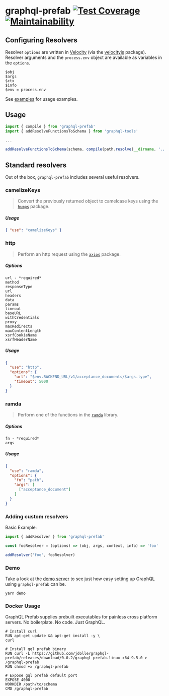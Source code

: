 # graphql-prefab [![Test Coverage](https://api.codeclimate.com/v1/badges/da06c7682572accb0831/test_coverage)](https://codeclimate.com/github/jdolle/graphql-prefab/test_coverage) [![Maintainability](https://api.codeclimate.com/v1/badges/da06c7682572accb0831/maintainability)](https://codeclimate.com/github/jdolle/graphql-prefab/maintainability)

## Configuring Resolvers

Resolver `options` are written in [Velocity](http://velocity.apache.org/engine/1.7/vtl-reference.html) (via the [velocityjs](https://github.com/shepherdwind/velocity.js) package). Resolver arguments and the `process.env` object are available as variables in the `options`.
```
$obj
$args
$ctx
$info
$env = process.env
```

See [examples](https://github.com/jdolle/graphql-prefab/tree/master/examples) for usage examples.


## Usage
```javascript
import { compile } from 'graphql-prefab'
import { addResolveFunctionsToSchema } from 'graphql-tools'

...

addResolveFunctionsToSchema(schema, compile(path.resolve(__dirname, './resolvers')))
```


## Standard resolvers

Out of the box, `graphql-prefab` includes several useful resolvers.

### camelizeKeys

> Convert the previously returned object to camelcase keys using the [`humps`](https://github.com/domchristie/humps) package.

##### Usage

```json
{ "use": "camelizeKeys" }
```


### http

> Perform an http request using the [`axios`](https://github.com/axios/axios) package.

##### Options
```
url - *required*
method
responseType
url
headers
data
params
timeout
baseURL
withCredentials
proxy
maxRedirects
maxContentLength
xsrfCookieName
xsrfHeaderName
```

##### Usage

```json
{
  "use": "http",
  "options": {
    "url": "$env.BACKEND_URL/v1/acceptance_documents/$args.type",
    "timeout": 5000
  }
}
```


### ramda

> Perform one of the functions in the  [`ramda`](https://github.com/ramda/ramda) library.

##### Options

```
fn - *required*
args
```

##### Usage

```json
{
  "use": "ramda",
  "options": {
    "fn": "path",
    "args": [
      ["acceptance_document"]
    ]
  }
}
```


### Adding custom resolvers

Basic Example:
```javascript
import { addResolver } from 'graphql-prefab'

const fooResolver = (options) => (obj, args, context, info) => 'foo'

addResolver('foo', fooResolver)

```

### Demo

Take a look at the [demo server](https://github.com/jdolle/graphql-prefab/tree/master/examples/demo-server) to see just how easy setting up GraphQL using `graphql-prefab` can be.

```
yarn demo
```

### Docker Usage

GraphQL Prefab supplies prebuilt executables for painless cross platform servers. No boilerplate. No code. Just GraphQL.

```
# Install curl
RUN apt-get update && apt-get install -y \
curl

# Install gql prefab binary
RUN curl -L https://github.com/jdolle/graphql-prefab/releases/download/0.0.2/graphql-prefab.linux-x64-9.5.0 > /graphql-prefab
RUN chmod +x /graphql-prefab

# Expose gql prefab default port
EXPOSE 4000
WORKDIR /path/to/schema
CMD /graphql-prefab
```
